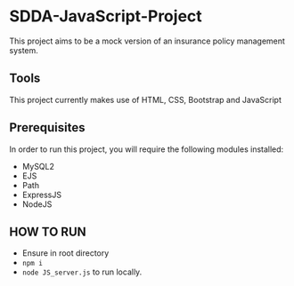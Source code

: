 # SDDA-JavaScript-Project
This project aims to be a mock version of an insurance policy management system.

## Tools
This project currently makes use of HTML, CSS, Bootstrap and JavaScript

## Prerequisites
In order to run this project, you will require the following modules installed:
- MySQL2
- EJS 
- Path
- ExpressJS
- NodeJS

## HOW TO RUN
- Ensure in root directory
- `npm i`
- `node JS_server.js` to run locally.
